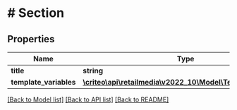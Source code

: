# # Section

## Properties

Name | Type | Description | Notes
------------ | ------------- | ------------- | -------------
**title** | **string** |  |
**template_variables** | [**\criteo\api\retailmedia\v2022_10\Model\TemplateVariable[]**](TemplateVariable.md) |  |

[[Back to Model list]](../../README.md#models) [[Back to API list]](../../README.md#endpoints) [[Back to README]](../../README.md)
